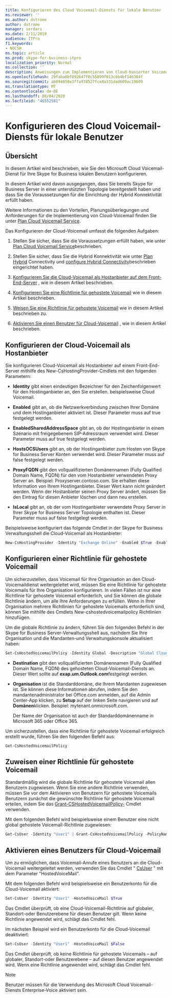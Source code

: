 ```yaml
---
title: Konfigurieren des Cloud Voicemail-Diensts für lokale Benutzer
ms.reviewer: ''
ms.author: dstrome
author: dstrome
manager: serdars
ms.date: 2/11/2019
audience: ITPro
f1.keywords:
- NOCSH
ms.topic: article
ms.prod: skype-for-business-itpro
localization_priority: Normal
ms.collection: ''
description: Anweisungen zum Implementieren von Cloud-basierter Voicemail für Benutzer, die in Skype for Business Server verwaltet werden.
ms.openlocfilehash: 29faba6bf092647f0c55899f013c6b4bf146304f
ms.sourcegitcommit: ab094058e3ffa974527fce8a331dad609ac19609
ms.translationtype: MT
ms.contentlocale: de-DE
ms.lasthandoff: 08/04/2020
ms.locfileid: "46552581"
---
```

# <a name="configure-cloud-voicemail-service-for-on-premises-users"></a>Konfigurieren des Cloud Voicemail-Diensts für lokale Benutzer

## <a name="overview"></a>Übersicht 
In diesem Artikel wird beschrieben, wie Sie den Microsoft Cloud Voicemail-Dienst für Ihre Skype for Business lokalen Benutzern konfigurieren.  

In diesem Artikel wird davon ausgegangen, dass Sie bereits Skype for Business Server in einer unterstützten Topologie bereitgestellt haben und dass Sie die Voraussetzungen für die Einrichtung der Hybrid Konnektivität erfüllt haben.

Weitere Informationen zu den Vorteilen, Planungsüberlegungen und Anforderungen für die Implementierung von Cloud-Voicemail finden Sie unter [Plan Cloud Voicemail Service](plan-cloud-voicemail.md).




Das Konfigurieren der Cloud-Voicemail umfasst die folgenden Aufgaben:

1.  Stellen Sie sicher, dass Sie die Voraussetzungen erfüllt haben, wie unter [Plan Cloud Voicemail Service](plan-cloud-voicemail.md)beschrieben.

2.  Stellen Sie sicher, dass Sie die Hybrid Konnektivität wie unter [Plan Hybrid](plan-hybrid-connectivity.md) Connectivity und [configure Hybrid Connectivity](configure-hybrid-connectivity.md)beschrieben eingerichtet haben. 

3.  [Konfigurieren Sie die Cloud-Voicemail als Hostanbieter auf dem Front-End-Server](#configure-cloud-voicemail-as-the-hosting-provider) , wie in diesem Artikel beschrieben.

4.  [Konfigurieren Sie eine Richtlinie für gehostete Voicemail](#configure-a-hosted-voicemail-policy) wie in diesem Artikel beschrieben.

5.  [Weisen Sie eine Richtlinie für gehostete Voicemail](#assign-a-hosted-voicemail-policy) wie in diesem Artikel beschrieben zu.

6.  [Aktivieren Sie einen Benutzer für Cloud-Voicemail](#enable-a-user-for-cloud-voicemail) , wie in diesem Artikel beschrieben.


## <a name="configure-cloud-voicemail-as-the-hosting-provider"></a>Konfigurieren der Cloud-Voicemail als Hostanbieter 

Sie konfigurieren Cloud-Voicemail als Hostanbieter auf einem Front-End-Server mithilfe des New-CsHostingProvider-Cmdlets mit den folgenden Parametern:

- **Identity** gibt einen eindeutigen Bezeichner für den Zeichenfolgenwert für den Hostinganbieter an, den Sie erstellen. beispielsweise Cloud Voicemail. 

- **Enabled** gibt an, ob die Netzwerkverbindung zwischen Ihrer Domäne und dem Hostinganbieter aktiviert ist. Dieser Parameter muss auf true festgelegt werden.

- **EnabledSharedAddressSpace** gibt an, ob der Hostinganbieter in einem Szenario mit freigegebenem SIP-Adressraum verwendet wird. Dieser Parameter muss auf true festgelegt werden.

- **HostsOCSUsers** gibt an, ob der Hostinganbieter zum Hosten von Skype for Business Server Konten verwendet wird. Dieser Parameter muss auf false festgelegt werden.

- **ProxyFQDN** gibt den vollqualifizierten Domänennamen (Fully Qualified Domain Name, FQDN) für den vom Hostanbieter verwendeten Proxy Server an. Beispiel: Proxyserver.contoso.com. Sie erhalten diese Information von Ihrem Hostinganbieter. Dieser Wert kann nicht geändert werden. Wenn der Hostanbieter seinen Proxy Server ändert, müssen Sie den Eintrag für diesen Anbieter löschen und dann neu erstellen.

- **IsLocal** gibt an, ob der vom Hostinganbieter verwendete Proxy Server in Ihrer Skype for Business Server Topologie enthalten ist. Dieser Parameter muss auf false festgelegt werden.

Beispielsweise konfiguriert das folgende Cmdlet in der Skype for Business Verwaltungsshell die Cloud-Voicemail als Hostanbieter:


```PowerShell
New-CsHostingProvider -Identity "Exchange Online" -Enabled $True -EnabledSharedAddressSpace $True -HostsOCSUsers $False -ProxyFqdn "exap.um.outlook.com" -IsLocal $False -VerificationLevel UseSourceVerification
```

## <a name="configure-a-hosted-voicemail-policy"></a>Konfigurieren einer Richtlinie für gehostete Voicemail

Um sicherzustellen, dass Voicemail für Ihre Organisation an den Cloud-Voicemaildienst weitergeleitet wird, müssen Sie eine Richtlinie für gehostete Voicemails für Ihre Organisation konfigurieren. In vielen Fällen ist nur eine Richtlinie für gehostete Voicemail erforderlich, und Sie können die globale Richtlinie ändern, um alle Ihre Anforderungen zu erfüllen. Wenn in Ihrer Organisation mehrere Richtlinien für gehostete Voicemails erforderlich sind, können Sie mithilfe des Cmdlets New-cshostedvoicemailpolicy Richtlinien hinzufügen.

Um die globale Richtlinie zu ändern, führen Sie den folgenden Befehl in der Skype for Business Server-Verwaltungsshell aus, nachdem Sie Ihre Organisation und die Mandanten-und Verwaltungskonsole aktualisiert haben:

```PowerShell
Set-CsHostedVoicemailPolicy -Identity Global -Description "Global Cloud Voicemail Policy" -Destination exap.um.outlook.com -Organization YourDefaultDomain.onmicrosoft.com
```

- **Destination** gibt den vollqualifizierten Domänennamen (Fully Qualified Domain Name, FQDN) des gehosteten Cloud-Voicemail-Diensts an. Dieser Wert sollte auf **exap.um.Outlook.com**festgelegt werden.

- **Organisation** ist die Standarddomäne, die Ihrem Mandanten zugewiesen ist. Sie können diese Informationen abrufen, indem Sie den mandantenadministrator bei Office.com anmelden, auf die Admin Center-App klicken, zu **Setup** auf der linken Seite navigieren und auf **Domänen**klicken. Beispiel: mytenant.onmicrosoft.com.

    Der Name der Organisation ist auch der Standarddomänenname in Microsoft 365 oder Office 365.

Um sicherzustellen, dass eine Richtlinie für gehostete Voicemail erfolgreich erstellt wurde, führen Sie den folgenden Befehl aus:

```PowerShell
Get-CsHostedVoicemailPolicy
```

## <a name="assign-a-hosted-voicemail-policy"></a>Zuweisen einer Richtlinie für gehostete Voicemail

Standardmäßig wird die globale Richtlinie für gehostete Voicemail allen Benutzern zugewiesen. Wenn Sie eine andere Richtlinie verwenden, müssen Sie vor dem Aktivieren von Benutzern für gehostete Voicemails Benutzern zunächst die gewünschte Richtlinie für gehostete Voicemail erteilen, indem Sie das [Grant-CSHostedVoicemailPolicy-](https://docs.microsoft.com/powershell/module/skype/grant-cshostedvoicemailpolicy?view=skype-ps) Cmdlet verwenden.

Mit dem folgenden Befehl wird beispielsweise einem Benutzer eine nicht global gehostete Voicemail-Richtlinie zugewiesen:


```PowerShell
Get-CsUser -Identity "User1" | Grant-CsHostedVoicemailPolicy -PolicyName "Tag:CloudVoiceMailUsers" 
```

## <a name="enable-a-user-for-cloud-voicemail"></a>Aktivieren eines Benutzers für Cloud-Voicemail

Um zu ermöglichen, dass Voicemail-Anrufe eines Benutzers an die Cloud-Voicemail weitergeleitet werden, verwenden Sie das Cmdlet " [CsUser](https://docs.microsoft.com/powershell/module/skype/set-csuser?view=skype-ps) " mit dem Parameter "HostedVoiceMail". 

Mit dem folgenden Befehl wird beispielsweise ein Benutzerkonto für die Cloud-Voicemail aktiviert: 

```powershell
Set-CsUser -Identity "User1" -HostedVoiceMail $True
```

Das Cmdlet überprüft, ob eine Cloud-Voicemail-Richtlinie auf globaler, Standort-oder Benutzerebene für diesen Benutzer gilt. Wenn keine Richtlinie angewendet wird, schlägt das Cmdlet fehl.  

Im nächsten Beispiel wird ein Benutzerkonto für die Cloud-Voicemail deaktiviert:

```powershell
Set-CsUser -Identity "User1" -HostedVoiceMail $False
```

Das Cmdlet überprüft, ob keine Richtlinie für gehostete Voicemails – auf globaler, Standort-oder Benutzerebene – auf diesen Benutzer angewendet wird. Wenn eine Richtlinie angewendet wird, schlägt das Cmdlet fehl.

> [!NOTE]
>  Benutzer müssen für die Verwendung des Microsoft Cloud Voicemail-Diensts Enterprise-Voice aktiviert sein.
